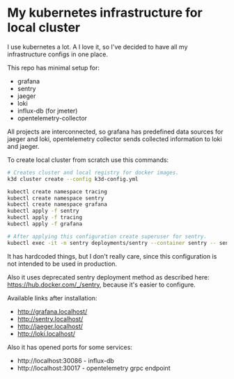 # My kubernetes infrastructure for local cluster

I use kubernetes a lot. A I love it, so I've decided to
have all my infrastructure configs in one place.

This repo has minimal setup for:
* grafana
* sentry
* jaeger
* loki
* influx-db (for jmeter)
* opentelemetry-collector

All projects are interconnected, so grafana has predefined 
data sources for jaeger and loki, opentelemetry collector
sends collected information to loki and jaeger.

To create local cluster from scratch use this commands:
```bash
# Creates cluster and local registry for docker images.
k3d cluster create --config k3d-config.yml

kubectl create namespace tracing 
kubectl create namespace sentry 
kubectl create namespace grafana
kubectl apply -f sentry
kubectl apply -f tracing
kubectl apply -f grafana

# After applying this configuration create superuser for sentry.
kubectl exec -it -n sentry deployments/sentry --container sentry -- sentry createuser
```

It has hardcoded things, but I don't really care, since this configuration
is not intended to be used in production.

Also it uses deprecated sentry deployment method as described here: https://hub.docker.com/_/sentry, because it's easier to configure.

Available links after installation:
* http://grafana.localhost/
* http://sentry.localhost/
* http://jaeger.localhost/
* http://loki.localhost/

Also it has opened ports for some services:
* http://localhost:30086 - influx-db
* http://localhost:30017 - opentelemetry grpc endpoint